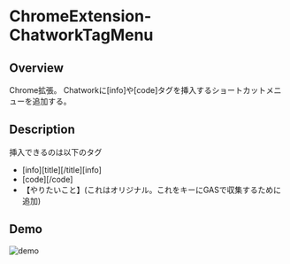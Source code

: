 # ChromeExtension-ChatworkTagMenu

## Overview

Chrome拡張。
Chatworkに[info]や[code]タグを挿入するショートカットメニューを追加する。

## Description

挿入できるのは以下のタグ
- [info][title][/title][info]
- [code][/code]
- 【やりたいこと】(これはオリジナル。これをキーにGASで収集するために追加)

## Demo

![demo](https://raw.github.com/wiki/Rasukarusan/chatwork-tag-menu/images/demo.gif)
